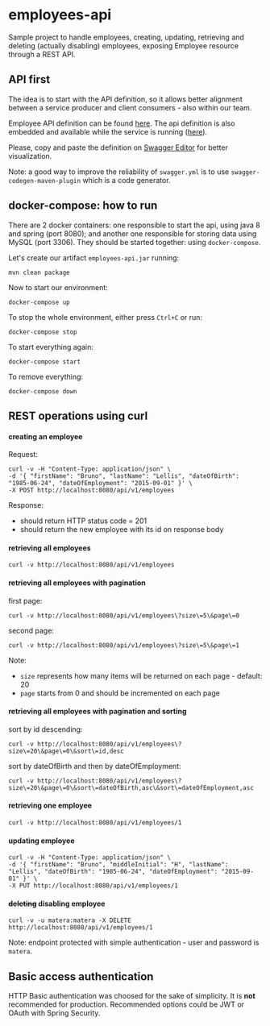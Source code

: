 # employees-api

Sample project to handle employees, creating, updating, retrieving and deleting (actually disabling) employees, exposing Employee resource through a REST API.


## API first
The idea is to start with the API definition, so it allows better alignment between a service producer and client consumers - also within our team.

Employee API definition can be found [here](src/main/resources/static/swagger.yml). The api definition is also embedded and available while the service is running ([here](http://localhost:8080/swagger.yml)). 

Please, copy and paste the definition on [Swagger Editor](https://editor.swagger.io/) for better visualization.

Note: a good way to improve the reliability of `swagger.yml` is to use `swagger-codegen-maven-plugin` which is a code generator.

## docker-compose: how to run

There are 2 docker containers: one responsible to start the api, using java 8 and spring (port 8080); and another one responsible for storing data using MySQL (port 3306). They should be started together: using `docker-compose`.

Let's create our artifact `employees-api.jar` running: 

    mvn clean package

Now to start our environment:

    docker-compose up

To stop the whole environment, either press `Ctrl+C` or run: 

    docker-compose stop

To start everything again: 

    docker-compose start

To remove everything:

    docker-compose down


## REST operations using curl

#### creating an employee

Request:

    curl -v -H "Content-Type: application/json" \
    -d '{ "firstName": "Bruno", "lastName": "Lellis", "dateOfBirth": "1985-06-24", "dateOfEmployment": "2015-09-01" }' \
    -X POST http://localhost:8080/api/v1/employees

Response:
- should return HTTP status code = 201
- should return the new employee with its id on response body

#### retrieving all employees

    curl -v http://localhost:8080/api/v1/employees

#### retrieving all employees with pagination

first page: 

    curl -v http://localhost:8080/api/v1/employees\?size\=5\&page\=0

second page: 

    curl -v http://localhost:8080/api/v1/employees\?size\=5\&page\=1

Note: 
- `size` represents how many items will be returned on each page - default: 20
- `page` starts from 0 and should be incremented on each page

#### retrieving all employees with pagination and sorting

sort by id descending: 

    curl -v http://localhost:8080/api/v1/employees\?size\=20\&page\=0\&sort\=id,desc

sort by dateOfBirth and then by dateOfEmployment: 

    curl -v http://localhost:8080/api/v1/employees\?size\=20\&page\=0\&sort\=dateOfBirth,asc\&sort\=dateOfEmployment,asc


#### retrieving one employee

    curl -v http://localhost:8080/api/v1/employees/1

#### updating employee

    curl -v -H "Content-Type: application/json" \
    -d '{ "firstName": "Bruno", "middleInitial": "H", "lastName": "Lellis", "dateOfBirth": "1985-06-24", "dateOfEmployment": "2015-09-01" }' \
    -X PUT http://localhost:8080/api/v1/employees/1

#### ~~deleting~~ disabling employee

    curl -v -u matera:matera -X DELETE http://localhost:8080/api/v1/employees/1

Note: endpoint protected with simple authentication - user and password is `matera`.

## Basic access authentication

HTTP Basic authentication was choosed for the sake of simplicity. It is **not** recommended for production. Recommended options could be JWT or OAuth with Spring Security.
